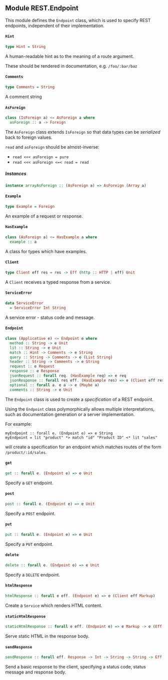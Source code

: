 ## Module REST.Endpoint

This module defines the `Endpoint` class, which is used to specify
REST endpoints, independent of their implementation.

#### `Hint`

``` purescript
type Hint = String
```

A human-readable hint as to the meaning of a route argument.

These should be rendered in documentation, e.g. `/foo/:bar/baz`

#### `Comments`

``` purescript
type Comments = String
```

A comment string

#### `AsForeign`

``` purescript
class (IsForeign a) <= AsForeign a where
  asForeign :: a -> Foreign
```

The `AsForeign` class extends `IsForeign` so that data types can be _serialized_ back to
foreign values.

`read` and `asForeign` should be almost-inverse:

- `read <<< asForeign = pure`
- `read <<< asForeign <=< read = read`

##### Instances
``` purescript
instance arrayAsForeign :: (AsForeign a) => AsForeign (Array a)
```

#### `Example`

``` purescript
type Example = Foreign
```

An example of a request or response.

#### `HasExample`

``` purescript
class (AsForeign a) <= HasExample a where
  example :: a
```

A class for types which have examples.

#### `Client`

``` purescript
type Client eff res = res -> Eff (http :: HTTP | eff) Unit
```

A `Client` receives a typed response from a service.

#### `ServiceError`

``` purescript
data ServiceError
  = ServiceError Int String
```

A service error - status code and message.

#### `Endpoint`

``` purescript
class (Applicative e) <= Endpoint e where
  method :: String -> e Unit
  lit :: String -> e Unit
  match :: Hint -> Comments -> e String
  query :: String -> Comments -> e (List String)
  header :: String -> Comments -> e String
  request :: e Request
  response :: e Response
  jsonRequest :: forall req. (HasExample req) => e req
  jsonResponse :: forall res eff. (HasExample res) => e (Client eff res)
  optional :: forall a. e a -> e (Maybe a)
  comments :: String -> e Unit
```

The `Endpoint` class is used to create a _specification_ of a REST endpoint.

Using the `Endpoint` class polymorphically allows multiple interpretations, such
as documentation generation or a server implementation.

For example:

    myEndpoint :: forall e. (Endpoint e) => e String
    myEndpoint = lit "product" *> match "id" "Product ID" <* lit "sales"

will create a specification for an endpoint which matches routes of the form
`/product/:id/sales`.

#### `get`

``` purescript
get :: forall e. (Endpoint e) => e Unit
```

Specify a `GET` endpoint.

#### `post`

``` purescript
post :: forall e. (Endpoint e) => e Unit
```

Specify a `POST` endpoint.

#### `put`

``` purescript
put :: forall e. (Endpoint e) => e Unit
```

Specify a `PUT` endpoint.

#### `delete`

``` purescript
delete :: forall e. (Endpoint e) => e Unit
```

Specify a `DELETE` endpoint.

#### `htmlResponse`

``` purescript
htmlResponse :: forall e eff. (Endpoint e) => e (Client eff Markup)
```

Create a `Service` which renders HTML content.

#### `staticHtmlResponse`

``` purescript
staticHtmlResponse :: forall e eff. (Endpoint e) => e Markup -> e (Eff (http :: HTTP | eff) Unit)
```

Serve static HTML in the response body.

#### `sendResponse`

``` purescript
sendResponse :: forall eff. Response -> Int -> String -> String -> Eff (http :: HTTP | eff) Unit
```

Send a basic response to the client, specifying a status code, status message and response body.


